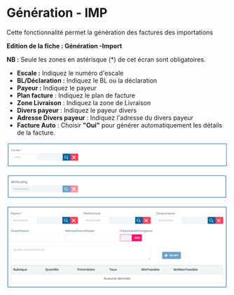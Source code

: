 # Génération - IMP

Cette fonctionnalité permet la génération des factures des importations

**Edition de la fiche : Génération -Import**

**NB :** Seule les zones en astérisque (\*) de cet écran sont obligatoires.

* **Escale :**  Indiquez le numéro d'escale
* **BL/Déclaration :** Indiquez le BL ou la déclaration
* **Payeur :** Indiquez le payeur
* **Plan facture** : Indiquez le plan de facture
* **Zone Livraison** : Indiquez la zone de Livraison
* **Divers payeur** : Indiquez le payeur divers
* **Adresse Divers payeur** : Indiquez l'adresse du divers payeur
* **Facture Auto** : Choisir **"Oui"** pour générer automatiquement les détails de la facture.

![](../../../.gitbook/assets/generation1.PNG)

![](../../../.gitbook/assets/generation2.PNG)

![](../../../.gitbook/assets/generation3.PNG)
